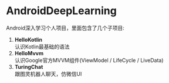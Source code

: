 # AndroidDeepLearning
Android深入学习个人项目，里面包含了几个子项目:

1. **HelloKotlin**<br/>认识Kotlin最基础的语法
2. **HelloMvvm**<br/>认识Google官方MVVM组件(ViewModel / LifeCycle / LiveData)
3. **TuringChat**<br/>跟图灵机器人聊天，仿微信UI
